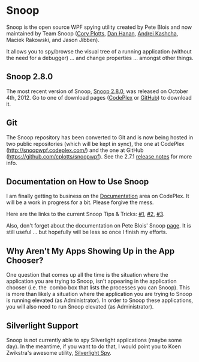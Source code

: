 <h1>Snoop</h1>

<p>Snoop is the open source WPF spying utility created by Pete Blois and now maintained by Team Snoop (<a href="http://www.cplotts.com">Cory Plotts</a>, <a href="http://blogs.interknowlogy.com/author/danhanan/">Dan Hanan</a>, <a href="http://blog.yasiv.com/">Andrei Kashcha</a>, Maciek Rakowski, and Jason Jibben).</p>

<p>It allows you to spy/browse the visual tree of a running application (without the need for a debugger) ... and change properties ... amongst other things.</p>

<h2>Snoop 2.8.0</h2>

<p>The most recent version of Snoop, <a href="http://snoopwpf.codeplex.com/releases/view/87261">Snoop 2.8.0</a>, was released on October 4th, 2012. Go to one of download pages (<a href="http://snoopwpf.codeplex.com/releases/view/87261">CodePlex</a> or <a href="https://github.com/cplotts/snoopwpf/downloads">GitHub</a>) to download it.</p>

<h2>Git</h2>

<p>The Snoop repository has been converted to Git and is now being hosted in two public repositories (which will be kept in sync), the one at CodePlex (<a href="http://snoopwpf.codeplex.com/">http://snoopwpf.codeplex.com/</a>) and the one at GitHub (<a href="https://github.com/cplotts/snoopwpf">https://github.com/cplotts/snoopwpf</a>). See the 2.7.1 <a href="http://snoopwpf.codeplex.com/releases/view/73187">release notes</a> for more info.</p>

<h2>Documentation on How to Use Snoop</h2>

<p>I am finally getting to business on the <a href="http://snoopwpf.codeplex.com/documentation">Documentation</a> area on CodePlex. It will be a work in progress for a bit. Please forgive the mess.</p>

<p>Here are the links to the current Snoop Tips &amp; Tricks: <a href="http://www.cplotts.com/2011/02/10/snoop-tips-tricks-1-ctrl-shift-mouse-over/">#1</a>, <a href="http://www.cplotts.com/2011/02/14/snoop-tips-tricks-2-snooping-transient-visuals/">#2</a>, <a href="http://www.cplotts.com/2012/05/31/snoop-tips-tricks-3-the-crosshairs/">#3</a>.</p>

<p>Also, don't forget about the documentation on Pete Blois' Snoop <a href="http://blois.us/Snoop">page</a>. It is still useful ... but hopefully will be less so once I finish my efforts.</p>

<h2>Why Aren't My Apps Showing Up in the App Chooser?</h2>

<p>One question that comes up all the time is the situation where the application you are trying to Snoop, isn't appearing in the application chooser (i.e. the&#160; combo box that lists the processes you can Snoop). This is more than likely a situation where the application you are trying to Snoop is running elevated (as Administrator). In order to Snoop these applications, you will also need to run Snoop elevated (as Administrator).</p>

<h2>Silverlight Support</h2>

<p>Snoop is not currently able to spy Silverlight applications (maybe some day). In the meantime, if you want to do that, I would point you to Koen Zwikstra's awesome utility, <a href="http://firstfloorsoftware.com/silverlightspy/">Silverlight Spy</a>.</p>